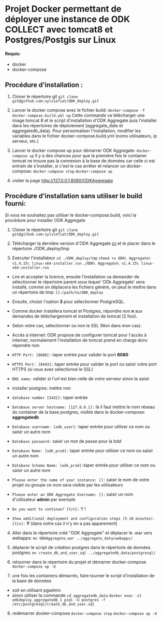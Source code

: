 # Projet Docker permettant de déployer une instance de ODK COLLECT avec tomcat8 et Postgres/Postgis sur Linux

#### Requis: ####
  - docker
  - docker-compose

## Procédure d'installation : ##

1. Cloner le répertoire git
`git clone git@github.com:sylviefiat/ODK_deploy.git`

2. Lancer le docker compose avec le fichier build:
`docker-compose -f docker-compose.build.yml up`
Cette commande va télécharger une image tomcat 8 et le script d'installation d'ODK Aggregate puis l'installer dans les répertoires de déploiement (aggregate_date et aggregatedb_data).
Pour personnaliser l'installation, modifier les variables dans le fichier docker-compose.build.yml (noms utilisateurs, ip serveur, etc.)

3. Lancer le docker compose up pour démarrer ODK Aggregate:
`docker-compose up`
Il y a des chances pour que la première fois le container tomcat ne trouve pas la connexion à la base de données car celle ci est entrain de s'installer, si c'est le cas arrêter et relancer un docker-compose:
`docker-compose stop`
`docker-compose up`

4. visiter la page http://127.0.0.1:8080/ODKAggregate


  
## Procédure d'installation sans utiliser le build fourni: ##
Si vous ne souhaitez pas utiliser le docker-compose.build, voici la procédure pour installer ODK Aggregate
 
1. Cloner le répertoire git 
`git clone git@github.com:sylviefiat/ODK_deploy.git`

2. Télécharger la dernière version d'ODK Aggregate [ici](https://opendatakit.org/downloads/download-info/odk-aggregate-linux-x64-installer-run/) et le placer dans le répertoire ./ODK_deploy/tmp

3. Exécuter l'installateur
`cd ./ODK_deploy/tmp`
`chmod +x ODK\ Aggregate\ v1.4.15\ linux-x64-installer.run`
`./ODK\ Aggregate\ v1.4.15\ linux-x64-installer.run`
 
 - Lire et accepter la licence, ensuite l'installation va demander de sélectionner le répertoire parent sous lequel 'ODk Aggregate' sera installé, comme on déplacera les fichiers généré, on peut le mettre dans un répertoire de tmp:
 `[]:/path/to/ODK_deploy`
 
 - Ensuite, choisir l'option **3** pour sélectionner PostgreSQL.
 - Comme docker installera tomcat et Postgres, répondre non **n** aux demandes de téléchargement et installation de tomcat (2 fois).
 - Selon votre cas, sélectionner ou non le SSL (Non dans mon cas).
 - Accès à internet: ODK propose de configurer tomcat pour l'accès à internet, normalement l'installation de tomcat prend en charge donc répondre non.
 - `HTTP Port: [8080]:` taper entrée pour valider le port **8080**
 - `HTTPS Port: [8443]:` taper entrée pour valider le port ou saisir votre port HTTPS (si vous avez sélectionné le SSL)
 - `DNS name:` valider si l'url est bien celle de votre serveur sinon la saisir
 - installer postgres: mettre non
 - `database number [5432]:` taper entrée
 - `Database server hostname: [127.0.0.1]:` là il faut mettre le nom réseau du container de la base postgres, visible dans le docker-compose: **aggregatedb**
 - `Database username: [odk_user]:` taper entrée pour utiliser ce nom ou saisir un autre nom
 - `Database password:` saisir un mot de passe pour la bdd
 - `Database Name: [odk_prod]:` taper entrée pour utiliser ce nom ou saisir un autre nom
 - `Database Schema Name: [odk_prod]:`taper entrée pour utiliser ce nom ou saisir un autre nom
 - `Please enter the name of your instance: []:` saisir le nom de votre projet ou groupe ce nom sera visible par les utilisateurs
 - `Please enter an ODK Aggregate Username: []:` saisir un nom d'utilisateur **admin** par exemple
 - `Do you want to continue? [Y/n]:` Y !
 - `Show additional deployment and
configuration steps (5-10 minutes). [Y/n]:` **Y** (dans notre cas il n'y en a pas apparement)

4. Aller dans le répertoire créé "ODK Aggregate" et déplacer le .war vers webapps:
`mv ODKAggregate.war ../aggregate_data/webapps/`

5. déplacer le script de création postgres dans le répertoire de données postgres:
`mv create_db_and_user.sql ../aggregatedb_data/postgresql/`

6. retourner dans le répertoire du projet et démarrer docker-compose
`docker-compose up -d`

7. une fois les containers démarrés, faire tourner le script d'installation de la base de données
  - soit en utilisant pgadmin
  - sinon utiliser la commande
  `cd aggregatedb_data`
  `docker exec -it odkdeploy_aggregatedb_1 psql -U postgres -f /etc/postgresql/create_db_and_user.sql`
  
8. redémarrer docker-compose
`docker-compose stop`
`docker-compose up -d`
 
 
 


